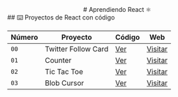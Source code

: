 <div align="center">
# Aprendiendo React ⚛️
</div>
## ⌨️ Proyectos de React con código

| Número | Proyecto | Código | Web |
| --- | --- | --- | --- |
| `00` | Twitter Follow Card | [Ver](/00-hola-mundo) | [Visitar]([https://macamer-react-00.surge.sh/]) |
| `01` | Counter | [Ver](/01-contador) | [Visitar]([https://macamer-react-01.surge.sh/]) |
| `02` | Tic Tac Toe | [Ver](/02-tic-tac-toe/) | [Visitar](https://macamer-react-02.surge.sh) |
| `03` | Blob Cursor | [Ver](/03-blobCursor) | [Visitar](https://macamer-react-03.surge.sh) |
